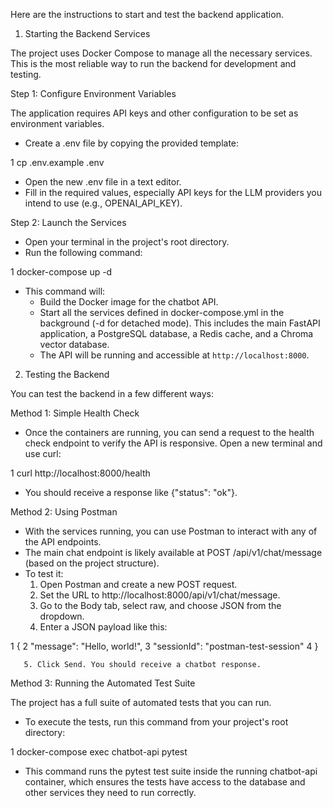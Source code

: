 Here are the instructions to start and test the backend application.

  1. Starting the Backend Services


  The project uses Docker Compose to manage all the necessary services. This is the most reliable way to run the backend for
  development and testing.

  Step 1: Configure Environment Variables

  The application requires API keys and other configuration to be set as environment variables.

   * Create a .env file by copying the provided template:


   1     cp .env.example .env

   * Open the new .env file in a text editor.
   * Fill in the required values, especially API keys for the LLM providers you intend to use (e.g., OPENAI_API_KEY).

  Step 2: Launch the Services


   * Open your terminal in the project's root directory.
   * Run the following command:

   1     docker-compose up -d

   * This command will:
       * Build the Docker image for the chatbot API.
       * Start all the services defined in docker-compose.yml in the background (-d for detached mode). This includes the main
         FastAPI application, a PostgreSQL database, a Redis cache, and a Chroma vector database.
       * The API will be running and accessible at `http://localhost:8000`.


  2. Testing the Backend

  You can test the backend in a few different ways:

  Method 1: Simple Health Check

   * Once the containers are running, you can send a request to the health check endpoint to verify the API is responsive. Open
     a new terminal and use curl:


   1     curl http://localhost:8000/health

   * You should receive a response like {"status": "ok"}.

  Method 2: Using Postman


   * With the services running, you can use Postman to interact with any of the API endpoints.
   * The main chat endpoint is likely available at POST /api/v1/chat/message (based on the project structure).
   * To test it:
       1. Open Postman and create a new POST request.
       2. Set the URL to http://localhost:8000/api/v1/chat/message.
       3. Go to the Body tab, select raw, and choose JSON from the dropdown.
       4. Enter a JSON payload like this:


   1         {
   2           "message": "Hello, world!",
   3           "sessionId": "postman-test-session"
   4         }

       5. Click Send. You should receive a chatbot response.

  Method 3: Running the Automated Test Suite


  The project has a full suite of automated tests that you can run.


   * To execute the tests, run this command from your project's root directory:

   1     docker-compose exec chatbot-api pytest

   * This command runs the pytest test suite inside the running chatbot-api container, which ensures the tests have access to
     the database and other services they need to run correctly.